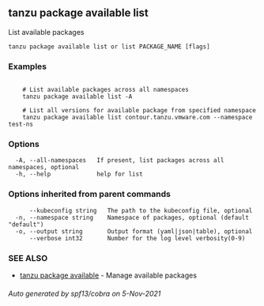 ## tanzu package available list

List available packages

```
tanzu package available list or list PACKAGE_NAME [flags]
```

### Examples

```

    # List available packages across all namespaces 	
    tanzu package available list -A
	
    # List all versions for available package from specified namespace	
    tanzu package available list contour.tanzu.vmware.com --namespace test-ns
```

### Options

```
  -A, --all-namespaces   If present, list packages across all namespaces, optional
  -h, --help             help for list
```

### Options inherited from parent commands

```
      --kubeconfig string   The path to the kubeconfig file, optional
  -n, --namespace string    Namespace of packages, optional (default "default")
  -o, --output string       Output format (yaml|json|table), optional
      --verbose int32       Number for the log level verbosity(0-9)
```

### SEE ALSO

* [tanzu package available](tanzu_package_available.md)	 - Manage available packages

###### Auto generated by spf13/cobra on 5-Nov-2021
